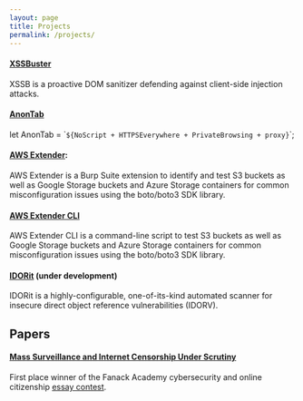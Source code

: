 ```yaml
---
layout: page
title: Projects
permalink: /projects/
---
```


#### <a name="XSSBuster" href="https://github.com/0xsobky/XSSBuster">XSSBuster</a>
 XSSB is a proactive DOM sanitizer defending against client-side injection attacks.

#### <a name="AnonTab" href="https://github.com/0xsobky/AnonTab">AnonTab</a>
 let AnonTab = \``${NoScript + HTTPSEverywhere + PrivateBrowsing + proxy}`\`;

#### <a name="aws-extender" href="https://github.com/VirtueSecurity/aws-extender">AWS Extender</a>:
 AWS Extender is a Burp Suite extension to identify and test S3 buckets as well as Google Storage buckets and Azure Storage containers for common misconfiguration issues using the boto/boto3 SDK library.

#### <a name="aws-extender-cli" href="https://github.com/VirtueSecurity/aws-extender-cli">AWS Extender CLI</a>
 AWS Extender CLI is a command-line script to test S3 buckets as well as Google Storage buckets and Azure Storage containers for common misconfiguration issues using the boto/boto3 SDK library.

#### <a href="IDORit" href="https://github.com/0xsobky/IDORit">IDORit</a> (under development)
 IDORit is a highly-configurable, one-of-its-kind automated scanner for insecure direct object reference vulnerabilities (IDORV).


## Papers

#### [Mass Surveillance and Internet Censorship Under Scrutiny](/papers/Mass%20Surveillance%20and%20Internet%20Censorship%20Under%20Scrutiny.pdf)
 First place winner of the Fanack Academy cybersecurity and online citizenship [essay contest](https://academy.fanack.com/publications/2016/09/15/essay-contest-on-cyber-security-and-online-citizenship/).
